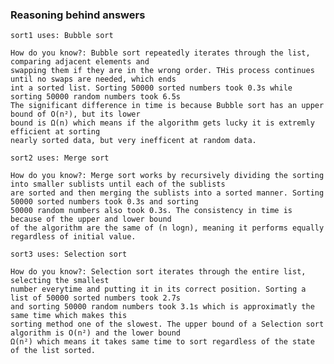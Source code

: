 ### Reasoning behind answers

    sort1 uses: Bubble sort

    How do you know?: Bubble sort repeatedly iterates through the list, comparing adjacent elements and
    swapping them if they are in the wrong order. THis process continues until no swaps are needed, which ends
    int a sorted list. Sorting 50000 sorted numbers took 0.3s while sorting 50000 random numbers took 6.5s
    The significant difference in time is because Bubble sort has an upper bound of O(n²), but its lower
    bound is Ω(n) which means if the algorithm gets lucky it is extremly efficient at sorting
    nearly sorted data, but very inefficent at random data.

    sort2 uses: Merge sort

    How do you know?: Merge sort works by recursively dividing the sorting into smaller sublists until each of the sublists
    are sorted and then merging the sublists into a sorted manner. Sorting 50000 sorted numbers took 0.3s and sorting
    50000 random numbers also took 0.3s. The consistency in time is because of the upper and lower bound
    of the algorithm are the same of (n logn), meaning it performs equally regardless of initial value.

    sort3 uses: Selection sort

    How do you know?: Selection sort iterates through the entire list, selecting the smallest
    number everytime and putting it in its correct position. Sorting a list of 50000 sorted numbers took 2.7s
    and sorting 50000 random numbers took 3.1s which is approximatly the same time which makes this
    sorting method one of the slowest. The upper bound of a Selection sort algorithm is O(n²) and the lower bound
    Ω(n²) which means it takes same time to sort regardless of the state of the list sorted.
